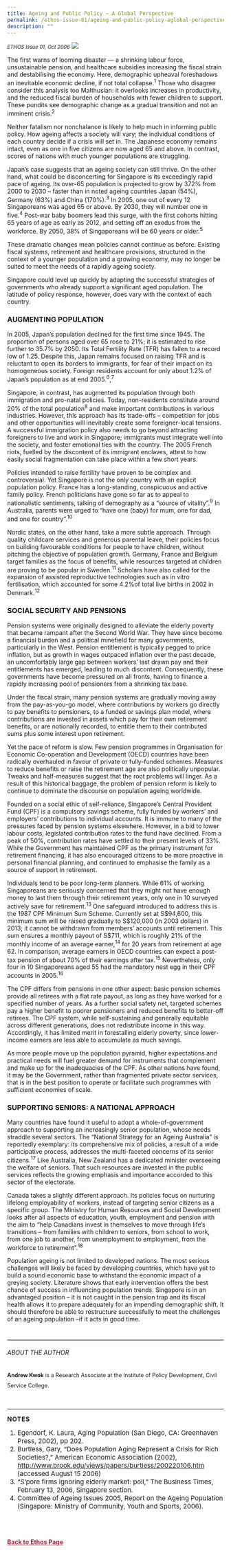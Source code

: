```yaml
---
title: Ageing and Public Policy – A Global Perspective
permalink: /ethos-issue-01/ageing-and-public-policy-aglobal-perspective/
description: ""
---
```

<style>

.back a
{
	color: #9f2943;
	font-weight: bold;
}

#banner img
{
	width:100%;
}
	
.author
{
border-bottom: 1px solid black;
margin-top:40px;
padding-bottom:30px;
border-top: 1px solid black;	

}

.author p {
	font-size: 0.9em;
	line-height:24px !important;
	}	
	

.break
{
   border-top: 1px solid  black;
   border-bottom: 1px solid black;
	 padding:20px;
	text-align:center;
	margin-top:50px;
}
	
.break1
{
font-family: Georgia;
	font-size:20px;
	font-style: italic;
	font-weight: bold;
}

.boxheader {
	color: white !important;
	}	

.containerbox {
	background-color: #B7C9E2;
	border-radius: 10px;
	padding: 5%;
	margin-top: 5%;
	
	}	

li {
	font-size: 15px !important;
	
	}	
	
.notestop
{
	font-size: 15px;
	line-height:22px !important;
}	
	

</style>

<em><small>ETHOS Issue 01, Oct 2006</small></em>
<img src="/images/Ethos_Images/Ethos_Issue_01/ageing-and-public-policy.png">

 
<p>The first warns of looming disaster — a shrinking labour force, unsustainable pension, and healthcare subsidies increasing the fiscal strain and destabilising the economy. Here, demographic upheaval foreshadows an inevitable economic decline, if not total collapse.<sup>1</sup> Those who disagree consider this analysis too Malthusian: it overlooks increases in productivity, and the reduced fiscal burden of households with fewer children to support. These pundits see demographic change as a gradual transition and not an imminent crisis.<sup>2</sup></p>  
  
<p>Neither fatalism nor nonchalance is likely to help much in informing public policy. How ageing affects a society will vary; the individual conditions of each country decide if a crisis will set in. The Japanese economy remains intact, even as one in five citizens are now aged 65 and above. In contrast, scores of nations with much younger populations are struggling.</p>  
  
<p>Japan’s case suggests that an ageing society can still thrive. On the other hand, what could be disconcerting for Singapore is its exceedingly rapid pace of ageing. Its over-65 population is projected to grow by 372% from 2000 to 2030 – faster than in noted ageing countries Japan (54%), Germany (63%) and China (170%).<sup>3</sup> In 2005, one out of every 12 Singaporeans was aged 65 or above. By 2030, they will number one in five.<sup>4</sup> Post-war baby boomers lead this surge, with the first cohorts hitting 65 years of age as early as 2012, and setting off an exodus from the workforce. By 2050, 38% of Singaporeans will be 60 years or older.<sup>5</sup></p>  
  
<p>These dramatic changes mean policies cannot continue as before. Existing fiscal systems, retirement and healthcare provisions, structured in the context of a younger population and a growing economy, may no longer be suited to meet the needs of a rapidly ageing society.</p>  
  
<p>Singapore could level up quickly by adapting the successful strategies of governments who already support a significant aged population. The latitude of policy response, however, does vary with the context of each country.</p>

<h3>AUGMENTING POPULATION</h3>

<p>In 2005, Japan’s population declined for the first time since 1945. The proportion of persons aged over 65 rose to 21%; it is estimated to rise further to 35.7% by 2050. Its Total Fertility Rate (TFR) has fallen to a record low of 1.25. Despite this, Japan remains focused on raising TFR and is reluctant to open its borders to immigrants, for fear of their impact on its homogeneous society. Foreign residents account for only about 1.2% of Japan’s population as at end 2005.<sup>6</sup>,<sup>7</sup></p>  
  
<p>Singapore, in contrast, has augmented its population through both immigration and pro-natal policies. Today, non-residents constitute around 20% of the total population<sup>8</sup> and make important contributions in various industries. However, this approach has its trade-offs – competition for jobs and other opportunities will inevitably create some foreigner-local tensions. A successful immigration policy also needs to go beyond attracting foreigners to live and work in Singapore; immigrants must integrate well into the society, and foster emotional ties with the country. The 2005 French riots, fuelled by the discontent of its immigrant enclaves, attest to how easily social fragmentation can take place within a few short years.</p>  
  
<p>Policies intended to raise fertility have proven to be complex and controversial. Yet Singapore is not the only country with an explicit population policy. France has a long-standing, conspicuous and active family policy. French politicians have gone so far as to appeal to nationalistic sentiments, talking of demography as a “source of vitality”.<sup>9</sup> In Australia, parents were urged to “have one (baby) for mum, one for dad, and one for country”.<sup>10</sup></p>  
  
<p>Nordic states, on the other hand, take a more subtle approach. Through quality childcare services and generous parental leave, their policies focus on building favourable conditions for people to have children, without pitching the objective of population growth. Germany, France and Belgium target families as the focus of benefits, while resources targeted at children are proving to be popular in Sweden.<sup>11</sup> Scholars have also called for the expansion of assisted reproductive technologies such as in vitro fertilisation, which accounted for some 4.2%of total live births in 2002 in Denmark.<sup>12</sup>
</p>

<h3>SOCIAL SECURITY AND PENSIONS</h3>

<p>Pension systems were originally designed to alleviate the elderly poverty that became rampant after the Second World War. They have since become a financial burden and a political minefield for many governments, particularly in the West. Pension entitlement is typically pegged to price inflation, but as growth in wages outpaced inflation over the past decade, an uncomfortably large gap between workers’ last drawn pay and their entitlements has emerged, leading to much discontent. Consequently, these governments have become pressured on all fronts, having to finance a rapidly increasing pool of pensioners from a shrinking tax base.</p>

<p>Under the fiscal strain, many pension systems are gradually moving away from the pay-as-you-go model, where contributions by workers go directly to pay benefits to pensioners, to a funded or savings plan model, where contributions are invested in assets which pay for their own retirement benefits, or are notionally recorded, to entitle them to their contributed sums plus some interest upon retirement.</p>

<p>Yet the pace of reform is slow. Few pension programmes in Organisation for Economic Co-operation and Development (OECD) countries have been radically overhauled in favour of private or fully-funded schemes. Measures to reduce benefits or raise the retirement age are also politically unpopular. Tweaks and half-measures suggest that the root problems will linger. As a result of this historical baggage, the problem of pension reform is likely to continue to dominate the discourse on population ageing worldwide.</p>

<p>Founded on a social ethic of self-reliance, Singapore’s Central Provident Fund (CPF) is a compulsory savings scheme, fully funded by workers’ and employers’ contributions to individual accounts. It is immune to many of the pressures faced by pension systems elsewhere. However, in a bid to lower labour costs, legislated contribution rates to the fund have declined. From a peak of 50%, contribution rates have settled to their present levels of 33%. While the Government has maintained CPF as the primary instrument for retirement financing, it has also encouraged citizens to be more proactive in personal financial planning, and continued to emphasise the family as a source of support in retirement.</p>

<p>Individuals tend to be poor long-term planners. While 61% of working Singaporeans are seriously concerned that they might not have enough money to last them through their retirement years, only one in 10 surveyed actively save for retirement.<sup>13</sup> One safeguard introduced to address this is the 1987 CPF Minimum Sum Scheme. Currently set at S$94,600, this minimum sum will be raised gradually to S$120,000 (in 2003 dollars) in 2013; it cannot be withdrawn from members’ accounts until retirement. This sum ensures a monthly payout of S$711, which is roughly 21% of the monthly income of an average earner,<sup>14</sup> for 20 years from retirement at age 62. In comparison, average earners in OECD countries can expect a post-tax pension of about 70% of their earnings after tax.<sup>15</sup> Nevertheless, only four in 10 Singaporeans aged 55 had the mandatory nest egg in their CPF accounts in 2005.<sup>16</sup></p>
		
<p>The CPF differs from pensions in one other aspect: basic pension schemes provide all retirees with a flat rate payout, as long as they have worked for a specified number of years. As a further social safety net, targeted schemes pay a higher benefit to poorer pensioners and reduced benefits to better-off retirees. The CPF system, while self-sustaining and generally equitable across different generations, does not redistribute income in this way. Accordingly, it has limited merit in forestalling elderly poverty, since lower-income earners are less able to accumulate as much savings.</p>

<p>As more people move up the population pyramid, higher expectations and practical needs will fuel greater demand for instruments that complement and make up for the inadequacies of the CPF. As other nations have found, it may be the Government, rather than fragmented private sector services, that is in the best position to operate or facilitate such programmes with sufficient economies of scale.</p>


<h3>SUPPORTING SENIORS: A NATIONAL APPROACH</h3>

<p>Many countries have found it useful to adopt a whole-of-government approach to supporting an increasingly senior population, whose needs straddle several sectors. The “National Strategy for an Ageing Australia” is reportedly exemplary: its comprehensive mix of policies, a result of a wide participative process, addresses the multi-faceted concerns of its senior citizens.<sup>17</sup> Like Australia, New Zealand has a dedicated minister overseeing the welfare of seniors. That such resources are invested in the public services reflects the growing emphasis and importance accorded to this sector of the electorate.</p>

<p>Canada takes a slightly different approach. Its policies focus on nurturing lifelong employability of workers, instead of targeting senior citizens as a specific group. The Ministry for Human Resources and Social Development looks after all aspects of education, youth, employment and pension with the aim to “help Canadians invest in themselves to move through life’s transitions – from families with children to seniors, from school to work, from one job to another, from unemployment to employment, from the workforce to retirement”.<sup>18</sup></p>
  
<p>Population ageing is not limited to developed nations. The most serious challenges will likely be faced by developing countries, which have yet to build a sound economic base to withstand the economic impact of a greying society. Literature shows that early intervention offers the best chance of success in influencing population trends. Singapore is in an advantaged position – it is not caught in the pension trap and its fiscal health allows it to prepare adequately for an impending demographic shift. It should therefore be able to restructure successfully to meet the challenges of an ageing population –if it acts in good time.</p> 
   
  
<div class="author">  
  
<h6>ABOUT THE AUTHOR</h6>  
  
<p class="small-text"><strong>Andrew Kwok</strong> is a Research Associate at the Institute of Policy Development, Civil Service College. </p>  
  
</div>  


<p class="small-text" style="font-weight: bold; letter-spacing: 1px;"><a name="notes"></a>NOTES</p>  
  
<ol>
	
<li id="num1">Egendorf, K. Laura, Aging Population (San Diego, CA: Greenhaven Press, 2002), pp 202.</li>
	
	
<li id="num2">Burtless, Gary, “Does Population Aging Represent a Crisis for Rich Societies?,” American Economic Association (2002),<a href="http://www.brook.edu/views/papers/burtless/200220106.htm"> http://www.brook.edu/views/papers/burtless/200220106.htm</a> (accessed August 15 2006)</li>
	
	
<li id="num3">“S’pore firms ignoring elderly market: poll,” The Business Times, February 13, 2006, Singapore section.</li>
	
<li id="num4">Committee of Ageing Issues 2005, Report on the Ageing Population (Singapore: Ministry of Community, Youth and Sports, 2006).</li>
	
	
	
	
	
	
	
</ol>	



<br>




<br>
<br>	
<div class="back">
<a href="/ethos/">Back to Ethos Page</a>	
</div>